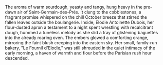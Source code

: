 The aroma of warm sourdough, yeasty and tangy, hung heavy in the pre-dawn air of  Saint-Germain-des-Prés.  It clung to the cobblestones, a fragrant promise whispered on the chill October breeze that stirred the fallen leaves outside the boulangerie.  Inside,  Elodie Antoinette Dubois, her flour-dusted apron a testament to a night spent wrestling with recalcitrant dough, hummed a tuneless melody as she slid a tray of glistening baguettes into the already roaring oven. The embers glowed a comforting orange, mirroring the faint blush creeping into the eastern sky.  Her small, family-run bakery, "Le Fournil d'Elodie," was still shrouded in the quiet intimacy of the early morning, a haven of warmth and flour before the Parisian rush hour descended.
